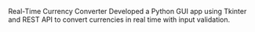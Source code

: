Real-Time Currency Converter
Developed a Python GUI app using Tkinter and REST API to convert currencies in real time with input validation.
